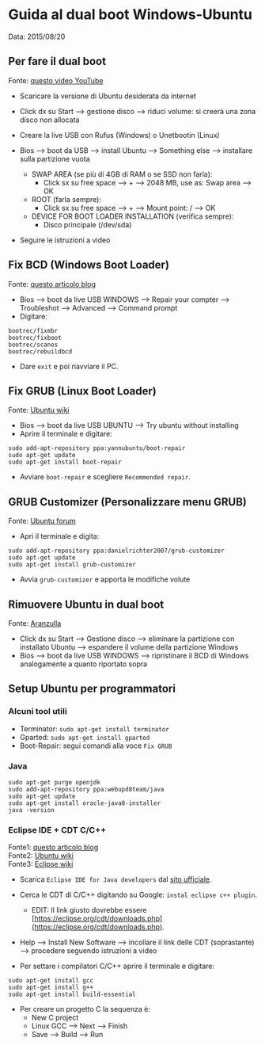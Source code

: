 # Guida al dual boot Windows-Ubuntu

Data: 2015/08/20

## Per fare il dual boot
Fonte: [questo video YouTube](https://www.youtube.com/watch?v=hOz66FC0pWU)

* Scaricare la versione di Ubuntu desiderata da internet
* Click dx su Start --> gestione disco --> riduci volume: si creerà una zona disco non allocata
* Creare la live USB con Rufus (Windows) o Unetbootin (Linux)
* Bios --> boot da USB --> install Ubuntu --> Something else --> installare sulla partizione vuota
	* SWAP AREA (se più di 4GB di RAM o se SSD non farla):
		* Click sx su free space --> + --> 2048 MB, use as: Swap area --> OK
	* ROOT (farla sempre):
		* Click sx su free space --> + --> Mount point: / --> OK
	* DEVICE FOR BOOT LOADER INSTALLATION (verifica sempre): 
		* Disco principale (/dev/sda)

* Seguire le istruzioni a video

## Fix BCD (Windows Boot Loader)
Fonte: [questo articolo blog](https://neosmart.net/wiki/fix-mbr/#Fix_the_MBR_in_Windows_8_or_81)

* Bios --> boot da live USB WINDOWS --> Repair your compter --> Troubleshot --> Advanced --> Command prompt
* Digitare:

```
bootrec/fixmbr
bootrec/fixboot 
bootrec/scanos 
bootrec/rebuildbcd
```

* Dare ```exit``` e poi riavviare il PC.

## Fix GRUB (Linux Boot Loader)
Fonte: [Ubuntu wiki](http://wiki.ubuntu-it.org/AmministrazioneSistema/BootRepair)

* Bios --> boot da live USB UBUNTU --> Try ubuntu without installing
* Aprire il terminale e digitare:

```
sudo add-apt-repository ppa:yannubuntu/boot-repair 
sudo apt-get update
sudo apt-get install boot-repair
```

* Avviare ```boot-repair``` e scegliere ```Recommended repair```.

## GRUB Customizer (Personalizzare menu GRUB)
Fonte: [Ubuntu forum](http://ubuntuforums.org/showthread.php?t=1664134)

* Apri il terminale e digita:

```
sudo add-apt-repository ppa:danielrichter2007/grub-customizer 
sudo apt-get update
sudo apt-get install grub-customizer
```

* Avvia ```grub-customizer``` e apporta le modifiche volute

## Rimuovere Ubuntu in dual boot
Fonte: [Aranzulla](http://www.aranzulla.it/come-disinstallare-ubuntu-18394.html)

* Click dx su Start --> Gestione disco --> eliminare la partizione con installato Ubuntu --> espandere il volume della partizione Windows
* Bios --> boot da live USB WINDOWS --> ripristinare il BCD di Windows analogamente a quanto riportato sopra

## Setup Ubuntu per programmatori

### Alcuni tool utili

* Terminator: ```sudo apt-get install terminator```
* Gparted: ```sudo apt-get install gparted```
* Boot-Repair: segui comandi alla voce ```Fix GRUB```

### Java

```
sudo apt-get purge openjdk
sudo add-apt-repository ppa:webupd8team/java 
sudo apt-get update
sudo apt-get install oracle-java8-installer
java -version
```

### Eclipse IDE + CDT C/C++
Fonte1: [questo articolo blog](http://www.istitutomajorana.it/index.php?option=com_content&task=view&id=2148&Itemid=33#)  
Fonte2: [Ubuntu wiki](http://wiki.ubuntu-it.org/Programmazione/Eclipse)  
Fonte3: [Eclipse wiki](http://wiki.eclipse.org/CDT/User/FAQ#How_do_I_use_multi-process_debugging.3F)

* Scarica ```Eclipse IDE for Java developers``` dal [sito ufficiale](https://www.eclipse.org/downloads/).
* Cerca le CDT di C/C++ digitando su Google: ```instal eclipse c++ plugin```. 
	* EDIT: Il link giusto dovrebbe essere [https://eclipse.org/cdt/downloads.php](https://eclipse.org/cdt/downloads.php).

* Help --> Install New Software --> incollare il link delle CDT (soprastante) --> procedere seguendo istruzioni a video
* Per settare i compilatori C/C++ aprire il terminale e digitare: 

```
sudo apt-get install gcc
sudo apt-get install g++
sudo apt-get install build-essential
```

* Per creare un progetto C la sequenza è: 
	* New C project
	* Linux GCC --> Next --> Finish 
	* Save --> Build --> Run

